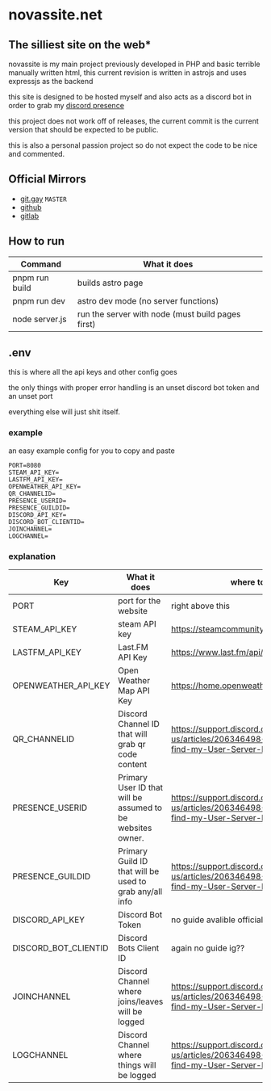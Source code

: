 # novassite.net
## The silliest site on the web*

novassite is my main project previously developed in PHP and basic terrible manually written html,
this current revision is written in astrojs and uses expressjs as the backend

this site is designed to be hosted myself and also acts as a discord bot in order to grab my [discord presence](https://discord.com/developers/docs/rich-presence/overview)

this project does not work off of releases, the current commit is the current version that should be expected to be public.

this is also a personal passion project so do not expect the code to be nice and commented.


## Official Mirrors
- [git.gay](https://git.gay/bathtubfulloftoast/novassite) `MASTER`
- [github](https://github.com/bathtubfulloftoast/novassite)
- [gitlab](https://gitlab.com/bathtubfulloftoast/novassite)

## How to run

| Command | What it does |
| -------- | ------- |
| pnpm run build | builds astro page |
| pnpm run dev | astro dev mode (no server functions) |
| node server.js | run the server with node (must build pages first) |

## .env

this is where all the api keys and other config goes

the only things with proper error handling is an unset discord bot token and an unset port

everything else will just shit itself.

### example

an easy example config for you to copy and paste

```
PORT=8080
STEAM_API_KEY=
LASTFM_API_KEY=
OPENWEATHER_API_KEY=
QR_CHANNELID=
PRESENCE_USERID=
PRESENCE_GUILDID=
DISCORD_API_KEY=
DISCORD_BOT_CLIENTID=
JOINCHANNEL=
LOGCHANNEL=
```

### explanation

| Key | What it does | where to get |
| -------- | ------- | ------- |
| PORT | port for the website | right above this |
| STEAM_API_KEY | steam API key | https://steamcommunity.com/dev/apikey |
| LASTFM_API_KEY | Last.FM API Key | https://www.last.fm/api/authentication |
| OPENWEATHER_API_KEY | Open Weather Map API Key | https://home.openweathermap.org/api_keys |
| QR_CHANNELID | Discord Channel ID that will grab qr code content | https://support.discord.com/hc/en-us/articles/206346498-Where-can-I-find-my-User-Server-Message-ID |
| PRESENCE_USERID | Primary User ID that will be assumed to be websites owner. | https://support.discord.com/hc/en-us/articles/206346498-Where-can-I-find-my-User-Server-Message-ID |
| PRESENCE_GUILDID | Primary Guild ID that will be used to grab any/all info | https://support.discord.com/hc/en-us/articles/206346498-Where-can-I-find-my-User-Server-Message-ID |
| DISCORD_API_KEY | Discord Bot Token | no guide avalible officially???? |
| DISCORD_BOT_CLIENTID | Discord Bots Client ID | again no guide ig?? |
| JOINCHANNEL | Discord Channel where joins/leaves will be logged | https://support.discord.com/hc/en-us/articles/206346498-Where-can-I-find-my-User-Server-Message-ID |
| LOGCHANNEL | Discord Channel where things will be logged | https://support.discord.com/hc/en-us/articles/206346498-Where-can-I-find-my-User-Server-Message-ID |
